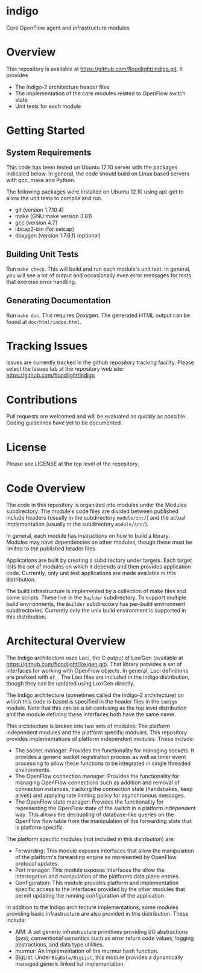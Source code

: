 indigo
======

Core OpenFlow agent and infrastructure modules

Overview
========

This repository is available at https://github.com/floodlight/indigo.git.
It provides

* The Indigo-2 architecture header files
* The implementation of the core modules related to OpenFlow switch state
* Unit tests for each module

Getting Started
===============

System Requirements
-------------------

This code has been tested on Ubuntu 12.10 server with the packages
indicated below.  In general, the code should build on Linux based
servers with gcc, make and Python.

The following packages were installed on Ubuntu 12.10 using apt-get to
allow the unit tests to compile and run.

* git (version 1.7.10.4)
* make (GNU make version 3.81)
* gcc (version 4.7)
* libcap2-bin (for setcap)
* doxygen (version 1.7.6.1) (optional)

Building Unit Tests
-------------------

Run `make check`.  This will build and run each module's unit test.  In
general, you will see a lot of output and occasionally even error messages
for tests that exercise error handling.

Generating Documentation
------------------------

Run `make doc`. This requires Doxygen. The generated HTML output can be found
at `doc/html/index.html`.

Tracking Issues
===============

Issues are currently tracked in the github repository tracking facility.
Please select the Issues tab at the repository web site:
https://github.com/floodlight/indigo


Contributions
=============

Pull requests are welcomed and will be evaluated as quickly as possible.
Coding guidelines have yet to be documented.

License
=======

Please see LICENSE at the top level of the repository.

Code Overview
=============

The code in this repository is organized into modules under the Modules
subdirectory.  The module's code files are divided between published 
include headers (usually in the subdirectory `module/inc/`) and the actual
implementation (usually in the subdirectory `module/src/`).

In general, each module has instructions on how to build a library.  
Modules may have dependencies on other modules, though these must be
limited to the published header files.

Applications are built by creating a subdirectory under targets.  Each
target lists the set of modules on which it depends and then provides
application code.  Currently, only unit test applications are made
available in this distribution.

The build infrastructure is implemented by a collection of make files
and some scripts.  These live in the `Builder` subdirectory.  To support
multiple build environments, the `Builder` subdirectory has per-build 
environment subdirectories.  Currently only the unix build environment
is supported in this distribution.

Architectural Overview
======================

The Indigo architecture uses Loci, the C output of LoxiGen (available at
https://github.com/floodlight/loxigen.git).  That library provides a set
of interfaces for working with OpenFlow objects.  In general, Loci
definitions are prefixed with `of_`.  The Loci files are included in the
indigo distribution, though they can be updated using LoxiGen directly.

The Indigo architecture (sometimes called the Indigo-2 architecture)
on which this code is based is specified in the header files in the
`indigo` module.  Note that this can be a bit confusing as the top level
distribution and the module defining these interfaces both have the same
name.

This architecture is broken into two sets of modules:  The platform 
independent modules and the platform specific modules.  This repository
provides implementations of platform independent modules.  These
include:

* The socket manager: Provides the functionality for managing sockets.
It provides a generic socket registration process as well as timer
event processing to allow these functions to be integrated in single
threaded environments.
* The OpenFlow connection manager: Provides the functionality for
managing OpenFlow connections such as addition and removal of
connection instances, tracking the connection state (handshakes,
keep alives) and applying rate limiting policy for asynchronous
messages.
* The OpenFlow state manager: Provides the functionality for
representing the OpenFlow state of the switch in a platform
independent way.  This allows the decoupling of database-like queries
on the OpenFlow flow table from the manipulation of the forwarding
state that is platform specific.

The platform specific modules (not included in this distribution) are:

* Forwarding:  This module exposes interfaces that allow the
manipulation of the platform's forwarding engine as represented by
OpenFlow protocol updates.
* Port manager:  This module exposes interfaces the allow the
interrogation and manipulation of the platforms data plane entries.
* Configuration:  This module provides platform and implementation
specific access to the interfaces provided by the other modules that
permit updating the running configuration of the application.

In addition to the Indigo architecture implementations, some modules
providing basic infrastructure are also provided in this
distribution.  These include:

* AIM: A set generic infrastructure primitives providing I/O
abstractions (pvs), conventional semantics such as error return code
values, logging abstractions, and data type utilities.
* murmur: An implementation of the murmur hash function.
* BigList:  Under `BigData/BigList`, this module provides a
dynamically managed generic linked list implementation.

